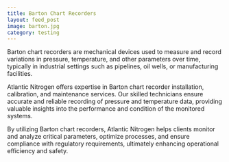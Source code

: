 ```yaml
---
title: Barton Chart Recorders
layout: feed_post
image: barton.jpg
category: testing
---
```

Barton chart recorders are mechanical devices used to measure and record variations in pressure, temperature, and other parameters over time, typically in industrial settings such as pipelines, oil wells, or manufacturing facilities.

Atlantic Nitrogen offers expertise in Barton chart recorder installation, calibration, and maintenance services. Our skilled technicians ensure accurate and reliable recording of pressure and temperature data, providing valuable insights into the performance and condition of the monitored systems.

By utilizing Barton chart recorders, Atlantic Nitrogen helps clients monitor and analyze critical parameters, optimize processes, and ensure compliance with regulatory requirements, ultimately enhancing operational efficiency and safety.
